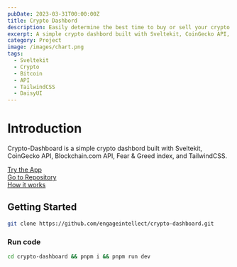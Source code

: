 ```yaml
---
pubDate: 2023-03-31T00:00:00Z
title: Crypto Dashbord
description: Easily determine the best time to buy or sell your crypto.
excerpt: A simple crypto dashbord built with Sveltekit, CoinGecko API, Blockchain.com API, Fear & Greed index, TailwindCSS, and DaisyUI.
category: Project
image: /images/chart.png
tags:
  - Sveltekit
  - Crypto
  - Bitcoin
  - API
  - TailwindCSS
  - DaisyUI
---
```


# Introduction

Crypto-Dashboard is a simple crypto dashbord built with Sveltekit, CoinGecko API, Blockchain.com API, Fear & Greed index, and TailwindCSS.

[Try the App](https://crypto-dashboard-engageintellect.vercel.app)
<br/>
[Go to Repository](https://github.com/engageintellect/crypto-dashboard)
<br/>
[How it works](https://crypto-dashboard-engageintellect.vercel.app/about)

## Getting Started

```bash
git clone https://github.com/engageintellect/crypto-dashboard.git
```

### Run code

```bash
cd crypto-dashboard && pnpm i && pnpm run dev
```
